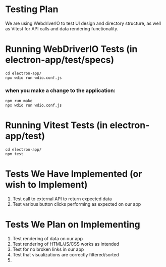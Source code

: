 # Testing Plan

We are using WebdriverIO to test UI design and directory structure, as well as Vitest for API calls and data rendering functionality.

# Running WebDriverIO Tests (in electron-app/test/specs)

```
cd electron-app/
npx wdio run wdio.conf.js
```

### when you make a change to the application:

```
npm run make
npx wdio run wdio.conf.js
```

# Running Vitest Tests (in electron-app/test)

```
cd electron-app/
npm test
```

# Tests We Have Implemented (or wish to Implement)

1. Test call to external API to return expected data
2. Test various button clicks performing as expected on our app

# Tests We Plan on Implementing

1. Test rendering of data on our app
2. Test rendering of HTML/JS/CSS works as intended
3. Test for no broken links in our app
4. Test that visualizations are correctly filtered/sorted
5.
